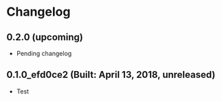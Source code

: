 # Changelog


## 0.2.0 (upcoming)

* Pending changelog

## 0.1.0_efd0ce2 (Built: April 13, 2018, unreleased)

* Test

